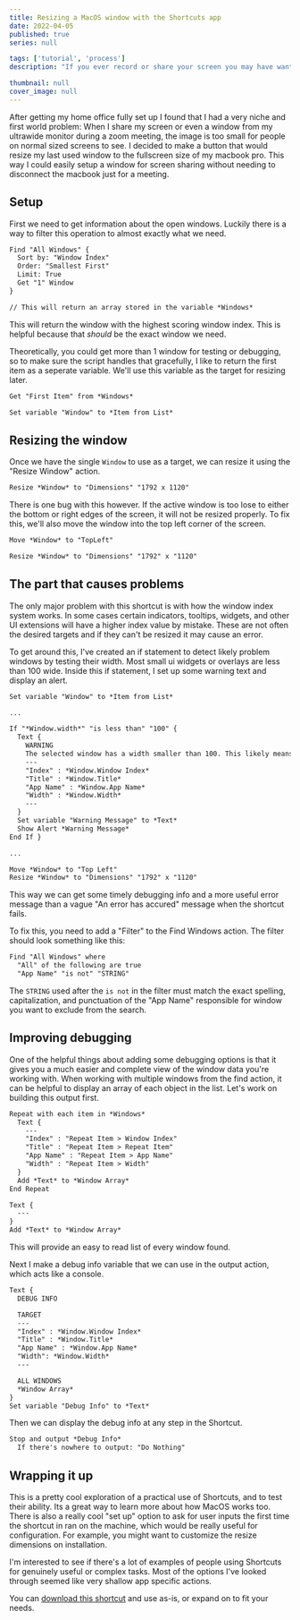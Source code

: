 ```yaml
---
title: Resizing a MacOS window with the Shortcuts app
date: 2022-04-05
published: true
series: null

tags: ['tutorial', 'process']
description: "If you ever record or share your screen you may have wanted to get the window you were sharing to be a specific size or aspect ratio. Let's look at how to achieve this with Shortcuts."

thumbnail: null
cover_image: null
---
```


After getting my home office fully set up I found that I had a very niche and first world problem: When I share my screen or even a window from my ultrawide monitor during a zoom meeting, the image is too small for people on normal sized screens to see. I decided to make a button that would resize my last used window to the fullscreen size of my macbook pro. This way I could easily setup a window for screen sharing without needing to disconnect the macbook just for a meeting.

## Setup

First we need to get information about the open windows. Luckily there is a way to filter this operation to almost exactly what we need.

```txt
Find "All Windows" {
  Sort by: "Window Index"
  Order: "Smallest First"
  Limit: True
  Get "1" Window
}

// This will return an array stored in the variable *Windows*
```

This will return the window with the highest scoring window index. This is helpful because that *should* be the exact window we need.

Theoretically, you could get more than 1 window for testing or debugging, so to make sure the script handles that gracefully, I like to return the first item as a seperate variable. We'll use this variable as the target for resizing later.

```txt
Get "First Item" from *Windows*

Set variable "Window" to *Item from List*
```

## Resizing the window

Once we have the single `Window` to use as a target, we can resize it using the "Resize Window" action.

```txt
Resize *Window* to "Dimensions" "1792 x 1120"
```

There is one bug with this however. If the active window is too lose to either the bottom or right edges of the screen, it will not be resized properly. To fix this, we'll also move the window into the top left corner of the screen.

```txt
Move *Window* to "TopLeft"

Resize *Window* to "Dimensions" "1792" x "1120"
```

## The part that causes problems

The only major problem with this shortcut is with how the window index system works. In some cases certain indicators, tooltips, widgets, and other UI extensions will have a higher index value by mistake. These are not often the desired targets and if they can't be resized it may cause an error.

To get around this, I've created an if statement to detect likely problem windows by testing their width. Most small ui widgets or overlays are less than 100 wide. Inside this if statement, I set up some warning text and display an alert.

```txt
Set variable "Window" to *Item from List*

...

If "*Window.width*" "is less than" "100" {
  Text {
    WARNING
    The selected window has a width smaller than 100. This likely means it is not the intended target of this function.
    ---
    "Index" : *Window.Window Index*
    "Title" : *Window.Title*
    "App Name" : *Window.App Name*
    "Width" : *Window.Width*
    ---
  }
  Set variable "Warning Message" to *Text*
  Show Alert *Warning Message*
End If }

...

Move *Window* to "Top Left"
Resize *Window* to "Dimensions" "1792" x "1120"
```

This way we can get some timely debugging info and a more useful error message than a vague "An error has accured" message when the shortcut fails.

To fix this, you need to add a "Filter" to the Find Windows action. The filter should look something like this:

```txt
Find "All Windows" where
  "All" of the following are true
  "App Name" "is not" "STRING"
```

The `STRING` used after the `is not` in the filter must match the exact spelling, capitalization, and punctuation of the "App Name" responsible for window you want to exclude from the search.

## Improving debugging

One of the helpful things about adding some debugging options is that it gives you a much easier and complete view of the window data you're working with. When working with multiple windows from the find action, it can be helpful to display an array of each object in the list. Let's work on building this output first.

```txt
Repeat with each item in *Windows*
  Text {
    ---
    "Index" : "Repeat Item > Window Index"
    "Title" : "Repeat Item > Repeat Item"
    "App Name" : "Repeat Item > App Name"
    "Width" : "Repeat Item > Width"
  }
  Add *Text* to *Window Array*
End Repeat

Text {
  ---
}
Add *Text* to *Window Array*
```

This will provide an easy to read list of every window found.

Next I make a debug info variable that we can use in the output action, which acts like a console.

```txt
Text {
  DEBUG INFO

  TARGET
  ---
  "Index" : *Window.Window Index*
  "Title" : *Window.Title*
  "App Name" : *Window.App Name*
  "Width": *Window.Width*
  ---

  ALL WINDOWS
  *Window Array*
}
Set variable "Debug Info" to *Text*
```

Then we can display the debug info at any step in the Shortcut.

```txt
Stop and output *Debug Info*
  If there's nowhere to output: "Do Nothing"
```

## Wrapping it up

This is a pretty cool exploration of a practical use of Shortcuts, and to test their ability. Its a great way to learn more about how MacOS works too. There is also a really cool "set up" option to ask for user inputs the first time the shortcut in ran on the machine, which would be really useful for configuration. For example, you might want to customize the resize dimensions on installation.

I'm interested to see if there's a lot of examples of people using Shortcuts for genuinely useful or complex tasks. Most of the options I've looked through seemed like very shallow app specific actions.

You can [download this shortcut](https://www.icloud.com/shortcuts/631bbc20b45b4741a5d930b837d43707) and use as-is, or expand on to fit your needs.
